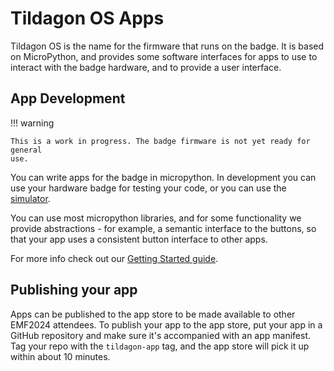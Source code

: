 # Tildagon OS Apps

Tildagon OS is the name for the firmware that runs on the badge. It is based on
MicroPython, and provides some software interfaces for apps to use to interact
with the badge hardware, and to provide a user interface.

## App Development

!!! warning

    This is a work in progress. The badge firmware is not yet ready for general
    use.

You can write apps for the badge in micropython. In development you can use your
hardware badge for testing your code, or you can use the [simulator].

You can use most micropython libraries, and for some functionality we provide
abstractions - for example, a semantic interface to the buttons, so that your
app uses a consistent button interface to other apps.

For more info check out our [Getting Started guide][app-getting-started].

## Publishing your app

Apps can be published to the app store to be made available to other EMF2024
attendees. To publish your app to the app store, put your app in a GitHub
repository and make sure it's accompanied with an app manifest. Tag your repo with
the `tildagon-app` tag, and the app store will pick it up within about 10 minutes.

[simulator]: https://github.com/emfcamp/badge-2024-software/tree/main/sim
[app-getting-started]: ./how-to-write-a-tildagon-os-app.md
